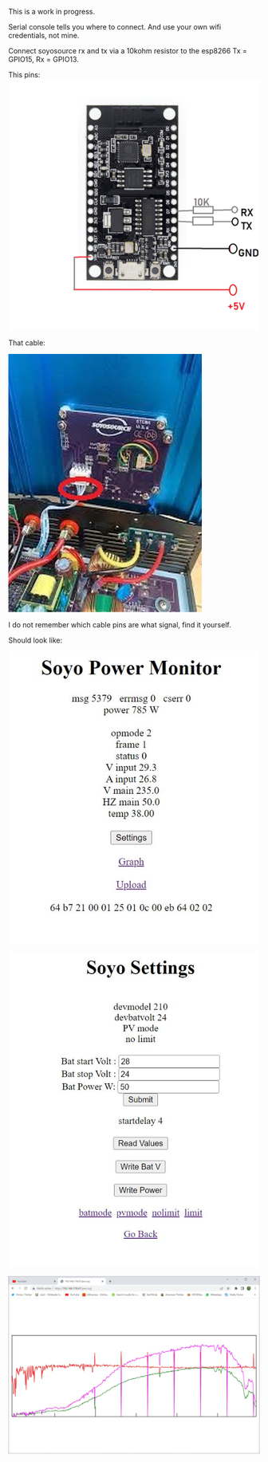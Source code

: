 This is a work in progress.

Serial console tells you where to connect. And use your own wifi credentials, not mine.

Connect soyosource rx and tx via a 10kohm resistor to the esp8266 Tx = GPIO15, Rx = GPIO13.

This pins:
![wiring.png](wiring.png "This way")

That cable:

![images.jpg](images.jpg "This cable")

I do not remember which cable pins are what signal, find it yourself. 

Should look like:

![Clipboard02.jpg](Clipboard02.jpg "Hi")

![Clipboard03.jpg](Clipboard03.jpg "Hi")

![Clipboard01.jpg](Clipboard01.jpg "Hie")
